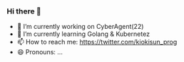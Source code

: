 ### Hi there 👋



- 🔭 I’m currently working on CyberAgent(22)
- 🌱 I’m currently learning Golang & Kubernetez
- 📫 How to reach me: https://twitter.com/kiokisun_prog
- 😄 Pronouns: ...
